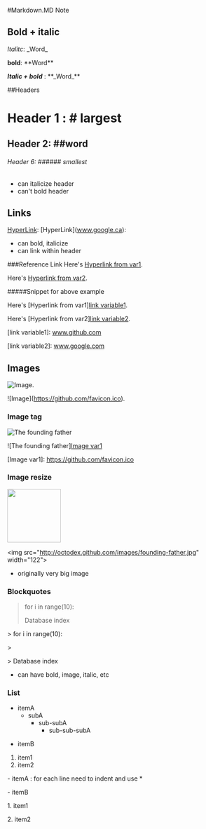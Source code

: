 #Markdown.MD Note

## Bold + italic
_Italitc_:  \_Word_

**bold**: \*\*Word**

**_Italic + bold_** : \*\*\_Word_\*\*

##Headers


# Header 1 : \# largest
## Header 2: \#\#word
###### Header 6: \###### smallest

- can italicize header
- can't bold header

## Links
[HyperLink](www.google.ca): \[HyperLink](www.google.ca): 
- can bold, italicize
- can link within header

###Reference Link
Here's [Hyperlink from var1][link variable1].

Here's [Hyperlink from var2][link variable2].

[link variable1]: www.github.com
[link variable2]: www.google.com

#####Snippet for above example  

Here's \[Hyperlink from var1][link variable1].

Here's \[Hyperlink from var2][link variable2].

\[link variable1]: www.github.com

\[link variable2]: www.google.com

## Images

![Image](https://github.com/favicon.ico).

\![Image]\(https://github.com/favicon.ico).

### Image tag

![The founding father][Image var1]

[Image var1]:https://github.com/favicon.ico

\!\[The founding father][Image var1]

\[Image var1]: https://github.com/favicon.ico

### Image resize
<img src="http://octodex.github.com/images/founding-father.jpg" width="122">

\<img src="http://octodex.github.com/images/founding-father.jpg" width="122">
- originally very big image

### Blockquotes

> for i in range(10):
>
> Database index

\> for i in range(10):

\>

\> Database index
- can have bold, image, italic, etc

### List
* itemA
    * subA
        * sub-subA
            * sub-sub-subA
- itemB
1. item1
2. item2

\- itemA : for each line need to indent and use * 
            
\- itemB

1\. item1

2\. item2
